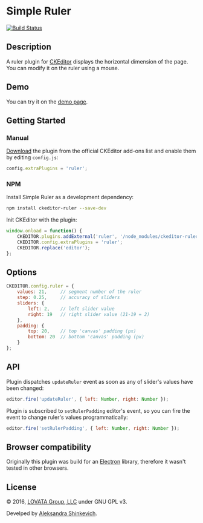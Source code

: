 # Simple Ruler

[![Build Status](https://travis-ci.org/lovata/ckeditor-ruler.svg?branch=master)](https://travis-ci.org/lovata/ckeditor-ruler)

## Description

A ruler plugin for [CKEditor](http://ckeditor.com) displays the horizontal dimension of the page. You can modify it on the ruler using a mouse.

## Demo
You can try it on the [demo page](https://lovata.github.io/ckeditor-ruler/).


## Getting Started

### Manual

[Download](http://ckeditor.com/addon/simple-ruler) the plugin from the official CKEditor add-ons list and enable them by editing `config.js`:

```js
config.extraPlugins = 'ruler';
```
### NPM

Install Simple Ruler as a development dependency:

```bash
npm install ckeditor-ruler --save-dev
```

Init CKEditor with the plugin:

```js
window.onload = function() {
    CKEDITOR.plugins.addExternal('ruler', '/node_modules/ckeditor-ruler/');
    CKEDITOR.config.extraPlugins = 'ruler';
    CKEDITOR.replace('editor');
};

```
## Options
```javascript
CKEDITOR.config.ruler = {
    values: 21,     // segment number of the ruler
    step: 0.25,     // accuracy of sliders
    sliders: {
        left: 2,    // left slider value
        right: 19   // right slider value (21-19 = 2)
    },
    padding: {
        top: 20,    // top 'canvas' padding (px)
        bottom: 20  // bottom 'canvas' padding (px)
    }
};
```

## API
Plugin dispatches `updateRuler` event as soon as any of slider's values have been changed:

```js
editor.fire('updateRuler', { left: Number, right: Number });
```

Plugin is subscribed to `setRulerPadding` editor's event, so you can fire the event to change ruler's values programmatically:

```js
editor.fire('setRulerPadding', { left: Number, right: Number });
```

## Browser compatibility
Originally this plugin was build for an [Electron](https://github.com/electron/electron) library, therefore it wasn't tested in other browsers.

## License

© 2016, [LOVATA Group, LLC](http://lovata.com) under GNU GPL v3.

Develped by [Aleksandra Shinkevich](https://github.com/neesoglasnaja).
